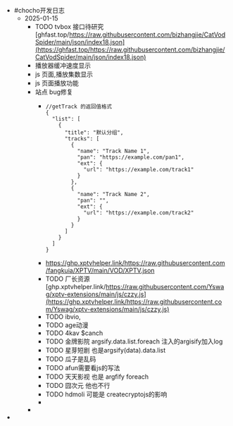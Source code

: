 - #chocho开发日志
	- 2025-01-15
		- TODO  tvbox 接口待研究 [ghfast.top/https://raw.githubusercontent.com/bizhangjie/CatVodSpider/main/json/index18.json](https://ghfast.top/https://raw.githubusercontent.com/bizhangjie/CatVodSpider/main/json/index18.json)
		- 播放器缓冲速度显示
		- js 页面,播放集数显示
		- js 页面播放功能
		- 站点 bug修复
			- ```
			  //getTrack 的返回值格式
			  {
			    "list": [
			      {
			        "title": "默认分组",
			        "tracks": [
			          {
			            "name": "Track Name 1",
			            "pan": "https://example.com/pan1",
			            "ext": {
			              "url": "https://example.com/track1"
			            }
			          },
			          {
			            "name": "Track Name 2",
			            "pan": "",
			            "ext": {
			              "url": "https://example.com/track2"
			            }
			          }
			        ]
			      }
			    ]
			  }
			  ```
			- https://ghp.xptvhelper.link/https://raw.githubusercontent.com/fangkuia/XPTV/main/VOD/XPTV.json
			- TODO 厂长资源 [ghp.xptvhelper.link/https://raw.githubusercontent.com/Yswag/xptv-extensions/main/js/czzy.js](https://ghp.xptvhelper.link/https://raw.githubusercontent.com/Yswag/xptv-extensions/main/js/czzy.js)
			- TODO ibvio,
			- TODO age动漫
			- TODO 4kav $canch
			- TODO 金牌影院 argsify.data.list.foreach 注入的argisify加入log
			- TODO 星芽短剧 也是argsify(data).data.list
			- TODO 瓜子是乱码
			- TODO afun需要看js的写法
			- TODO 天天影视 也是 argfify foreach
			- TODO 囧次元 他也不行
			- TODO hdmoli 可能是 createcryptojs的影响
			-
		-
-
